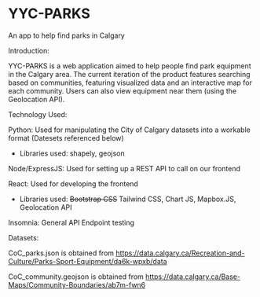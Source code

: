 # YYC-PARKS
An app to help find parks in Calgary

Introduction:

YYC-PARKS is a web application aimed to help people find park equipment in the Calgary area. The current iteration of the product features searching based on communities, featuring visualized data and an interactive map for each community. Users can also view equipment near them (using the Geolocation API).

Technology Used:

Python: Used for manipulating the City of Calgary datasets into a workable format (Datesets referenced below)
 - Libraries used: shapely, geojson
 
Node/ExpressJS: Used for setting up a REST API to call on our frontend

React: Used for developing the frontend
- Libraries used: <s>Bootstrap CSS</s> Tailwind CSS, Chart JS, Mapbox.JS, Geolocation API

Insomnia: General API Endpoint testing


Datasets:

CoC_parks.json is obtained from 
https://data.calgary.ca/Recreation-and-Culture/Parks-Sport-Equipment/da6k-wpxb/data

CoC_community.geojson is obtained from
https://data.calgary.ca/Base-Maps/Community-Boundaries/ab7m-fwn6
